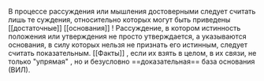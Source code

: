 В процессе рассуждения или мышления достоверными следует считать лишь те суждения, относительно которых могут быть приведены [[достаточные]] [[основания]] !
Рассуждение, в котором истинность положения или утверждения не просто утверждается, а указываются основания, в силу которых нельзя не признать его истинным, следует считать показательным.
[[Факты]] , если их взять в целом, в их связи, не только "упрямая" , но и безусловно ==доказательная== база основания (ВИЛ).
